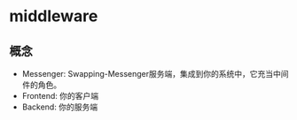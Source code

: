# middleware

## 概念

- Messenger: Swapping-Messenger服务端，集成到你的系统中，它充当中间件的角色。
- Frontend: 你的客户端
- Backend: 你的服务端
